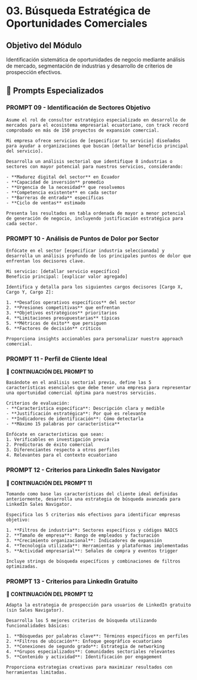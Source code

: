 # 03. Búsqueda Estratégica de Oportunidades Comerciales

## Objetivo del Módulo

Identificación sistemática de oportunidades de negocio mediante análisis de mercado, segmentación de industrias y desarrollo de criterios de prospección efectivos.

## 🎯 Prompts Especializados

### PROMPT 09 - Identificación de Sectores Objetivo

```
Asume el rol de consultor estratégico especializado en desarrollo de mercados para el ecosistema empresarial ecuatoriano, con track record comprobado en más de 150 proyectos de expansión comercial.

Mi empresa ofrece servicios de [especificar tu servicio] diseñados para ayudar a organizaciones que buscan [detallar beneficio principal del servicio].

Desarrolla un análisis sectorial que identifique 8 industrias o sectores con mayor potencial para nuestros servicios, considerando:

- **Madurez digital del sector** en Ecuador
- **Capacidad de inversión** promedio
- **Urgencia de la necesidad** que resolvemos
- **Competencia existente** en cada sector
- **Barreras de entrada** específicas
- **Ciclo de ventas** estimado

Presenta los resultados en tabla ordenada de mayor a menor potencial de generación de negocio, incluyendo justificación estratégica para cada sector.
```

### PROMPT 10 - Análisis de Puntos de Dolor por Sector

```
Enfócate en el sector [especificar industria seleccionada] y desarrolla un análisis profundo de los principales puntos de dolor que enfrentan los decisores clave.

Mi servicio: [detallar servicio específico]
Beneficio principal: [explicar valor agregado]

Identifica y detalla para los siguientes cargos decisores [Cargo X, Cargo Y, Cargo Z]:

1. **Desafíos operativos específicos** del sector
2. **Presiones competitivas** que enfrentan
3. **Objetivos estratégicos** prioritarios
4. **Limitaciones presupuestarias** típicas
5. **Métricas de éxito** que persiguen
6. **Factores de decisión** críticos

Proporciona insights accionables para personalizar nuestro approach comercial.
```

### PROMPT 11 - Perfil de Cliente Ideal
**🔗 CONTINUACIÓN DEL PROMPT 10**

```
Basándote en el análisis sectorial previo, define las 5 características esenciales que debe tener una empresa para representar una oportunidad comercial óptima para nuestros servicios.

Criterios de evaluación:
- **Característica específica**: Descripción clara y medible
- **Justificación estratégica**: Por qué es relevante
- **Indicadores de identificación**: Cómo detectarla
- **Máximo 15 palabras por característica**

Enfócate en características que sean:
1. Verificables en investigación previa
2. Predictoras de éxito comercial
3. Diferenciantes respecto a otros perfiles
4. Relevantes para el contexto ecuatoriano
```

### PROMPT 12 - Criterios para LinkedIn Sales Navigator
**🔗 CONTINUACIÓN DEL PROMPT 11**

```
Tomando como base las características del cliente ideal definidas anteriormente, desarrolla una estrategia de búsqueda avanzada para LinkedIn Sales Navigator.

Especifica los 5 criterios más efectivos para identificar empresas objetivo:

1. **Filtros de industria**: Sectores específicos y códigos NAICS
2. **Tamaño de empresa**: Rango de empleados y facturación
3. **Crecimiento organizacional**: Indicadores de expansión
4. **Tecnología utilizada**: Herramientas y plataformas implementadas
5. **Actividad empresarial**: Señales de compra y eventos trigger

Incluye strings de búsqueda específicos y combinaciones de filtros optimizadas.
```

### PROMPT 13 - Criterios para LinkedIn Gratuito
**🔗 CONTINUACIÓN DEL PROMPT 12**

```
Adapta la estrategia de prospección para usuarios de LinkedIn gratuito (sin Sales Navigator).

Desarrolla los 5 mejores criterios de búsqueda utilizando funcionalidades básicas:

1. **Búsquedas por palabras clave**: Términos específicos en perfiles
2. **Filtros de ubicación**: Enfoque geográfico ecuatoriano
3. **Conexiones de segundo grado**: Estrategia de networking
4. **Grupos especializados**: Comunidades sectoriales relevantes
5. **Contenido y actividad**: Identificación por engagement

Proporciona estrategias creativas para maximizar resultados con herramientas limitadas.
```